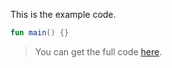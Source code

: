 <!--- SUFFIX
// end of example
-->

This is the example code.

```kotlin
fun main() {}
```

> You can get the full code [here](example-suffix/example-suffix-01.kt).

